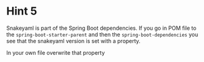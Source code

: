 # Hint 5

Snakeyaml is part of the Spring Boot dependencies.
If you go in POM file to the `spring-boot-starter-parent` and then the `spring-boot-dependencies` you see that the snakeyaml version is set with a property.

In your own file overwrite that property
